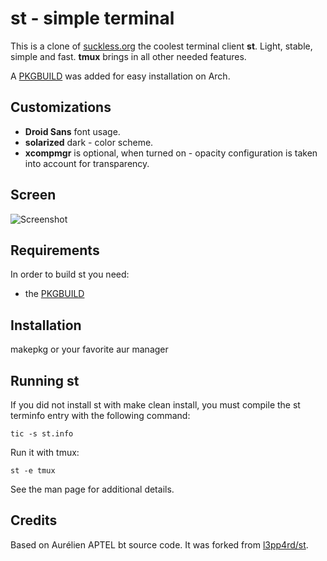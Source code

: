 # st - simple terminal

This is a clone of [suckless.org](http://suckless.org) the coolest terminal client **st**.
Light, stable, simple and fast. **tmux** brings in all other needed features.

A [PKGBUILD](https://aur.archlinux.org/packages/st-pizz/) was added for easy installation on Arch.

## Customizations

- **Droid Sans** font usage.
- **solarized** dark - color scheme.
- **xcompmgr** is optional, when turned on - opacity configuration is taken into account for transparency.

## Screen

![Screenshot](https://raw.github.com/pizzooid/st/master/screen.png)

## Requirements

In order to build st you need:

- the [PKGBUILD](https://aur.archlinux.org/packages/st-pizz/)

## Installation

makepkg or your favorite aur manager

## Running st

If you did not install st with make clean install, you must compile
the st terminfo entry with the following command:

    tic -s st.info

Run it with tmux:

    st -e tmux

See the man page for additional details.

## Credits

Based on Aurélien APTEL <aurelien dot aptel at gmail dot com> bt source code.
It was forked from [l3pp4rd/st](https://github.com/l3pp4rd/st).
